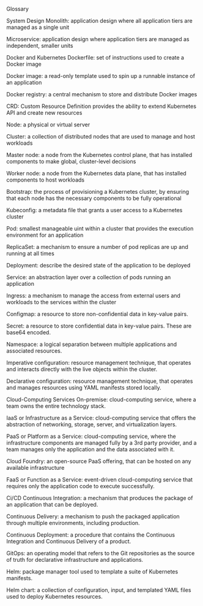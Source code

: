 Glossary

System Design
Monolith:
application design where all application tiers are managed as a single unit

Microservice:
application design where application tiers are managed as independent, smaller units

Docker and Kubernetes
Dockerfile:
set of instructions used to create a Docker image

Docker image:
a read-only template used to spin up a runnable instance of an application

Docker registry:
a central mechanism to store and distribute Docker images

CRD:
Custom Resource Definition provides the ability to extend Kubernetes API and create new resources

Node:
a physical or virtual server

Cluster:
a collection of distributed nodes that are used to manage and host workloads

Master node:
a node from the Kubernetes control plane, that has installed components to make global, cluster-level decisions

Worker node:
a node from the Kubernetes data plane, that has installed components to host workloads

Bootstrap:
the process of provisioning a Kubernetes cluster, by ensuring that each node has the necessary components to be fully operational

Kubeconfig:
a metadata file that grants a user access to a Kubernetes cluster

Pod:
smallest manageable uint within a cluster that provides the execution environment for an application

ReplicaSet:
a mechanism to ensure a number of pod replicas are up and running at all times

Deployment:
describe the desired state of the application to be deployed

Service:
an abstraction layer over a collection of pods running an application

Ingress:
a mechanism to manage the access from external users and workloads to the services within the cluster

Configmap:
a resource to store non-confidential data in key-value pairs.

Secret:
a resource to store confidential data in key-value pairs. These are base64 encoded.

Namespace:
a logical separation between multiple applications and associated resources.

Imperative configuration:
resource management technique, that operates and interacts directly with the live objects within the cluster.

Declarative configuration:
resource management technique, that operates and manages resources using YAML manifests stored locally.

Cloud-Computing Services
On-premise:
cloud-computing service, where a team owns the entire technology stack.

IaaS or Infrastructure as a Service:
cloud-computing service that offers the abstraction of networking, storage, server, and virtualization layers.

PaaS or Platform as a Service:
cloud-computing service, where the infrastructure components are managed fully by a 3rd party provider, and a team manages only the application and the data associated with it.

Cloud Foundry:
an open-source PaaS offering, that can be hosted on any available infrastructure

FaaS or Function as a Service:
event-driven cloud-computing service that requires only the application code to execute successfully.

Ci/CD
Continuous Integration:
a mechanism that produces the package of an application that can be deployed.

Continuous Delivery:
a mechanism to push the packaged application through multiple environments, including production.

Continuous Deployment:
a procedure that contains the Continuous Integration and Continuous Delivery of a product.

GitOps:
an operating model that refers to the Git repositories as the source of truth for declarative infrastructure and applications.

Helm:
package manager tool used to template a suite of Kubernetes manifests.

Helm chart:
a collection of configuration, input, and templated YAML files used to deploy Kubernetes resources.

